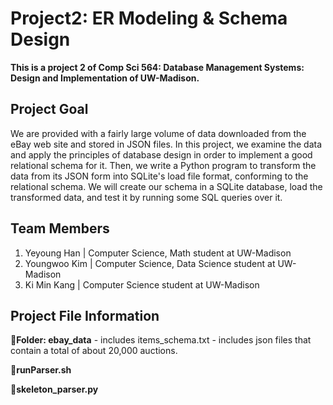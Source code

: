 # Project2: ER Modeling & Schema Design

**This is a project 2 of Comp Sci 564: Database Management Systems: Design and Implementation of UW-Madison.**

## Project Goal

We are provided with a fairly large volume of data downloaded from the eBay web site and stored in JSON files. In this project, we examine the data and apply the principles of database design in order to implement a good relational schema for it. Then, we write a Python program to transform the data from its JSON form into SQLite's load file format, conforming to the relational schema. We will create our schema in a SQLite database, load the transformed data, and test it by running some SQL queries over it.

## Team Members
1. Yeyoung Han | Computer Science, Math student at UW-Madison
2. Youngwoo Kim | Computer Science, Data Science student at UW-Madison
3. Ki Min Kang | Computer Science student at UW-Madison

## Project File Information

📍**Folder: ebay_data**
    - includes items_schema.txt
    - includes json files that contain a total of about 20,000 auctions.

📍**runParser.sh**

📍**skeleton_parser.py**
